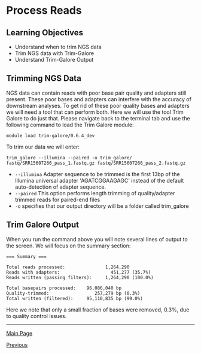 # Process Reads

## Learning Objectives

 - Understand when to trim NGS data
 - Trim NGS data with Trim-Galore
 - Understand Trim-Galore Output
 
## Trimming NGS Data

NGS data can contain reads with poor base pair quality and adapters still present. These poor bases and adapters can interfere with the accuracy of downstream analyses. To get rid of these poor quality bases and adapters we will need a tool that can perform both. Here we will use the tool Trim Galore to do just that. Please navigate back to the terminal tab and use the following command to load the Trim Galore module:

```
module load trim-galore/0.6.4_dev
```

To trim our data we will enter:

```
trim_galore --illumina --paired -o trim_galore/ fastq/SRR15607266_pass_1.fastq.gz fastq/SRR15607266_pass_2.fastq.gz
```

- `--illumina` Adapter sequence to be trimmed is the first 13bp of the Illumina universal adapter
                        'AGATCGGAAGAGC' instead of the default auto-detection of adapter sequence.
- `--paired` This option performs length trimming of quality/adapter trimmed reads for
                        paired-end files
- `-o` specifies that our output directory will be a folder called trim_galore

## Trim Galore Output

When you run the command above you will note several lines of output to the screen. We will focus on the summary section:

```
=== Summary ===

Total reads processed:               1,264,290
Reads with adapters:                   451,277 (35.7%)
Reads written (passing filters):     1,264,290 (100.0%)

Total basepairs processed:    96,086,040 bp
Quality-trimmed:                 257,279 bp (0.3%)
Total written (filtered):     95,110,835 bp (99.0%)
```
Here we note that only a small fraction of bases were removed, 0.3%, due to quality control issues. 

_________________________________________________________________________________________________________________________________________________________

[Main Page](../README.md)

[Previous](lesson4.md)

